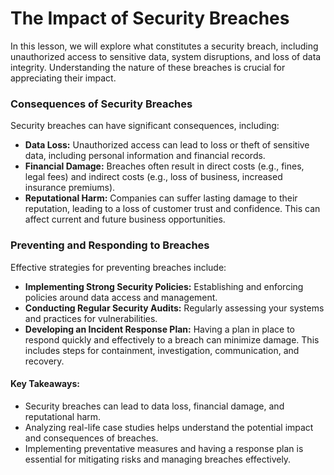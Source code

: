 # The Impact of Security Breaches
In this lesson, we will explore what constitutes a security breach, including unauthorized access to sensitive data, system disruptions, and loss of data integrity. Understanding the nature of these breaches is crucial for appreciating their impact.
### Consequences of Security Breaches
Security breaches can have significant consequences, including:

-   **Data Loss:** Unauthorized access can lead to loss or theft of sensitive data, including personal information and financial records.
-   **Financial Damage:** Breaches often result in direct costs (e.g., fines, legal fees) and indirect costs (e.g., loss of business, increased insurance premiums).
-   **Reputational Harm:** Companies can suffer lasting damage to their reputation, leading to a loss of customer trust and confidence. This can affect current and future business opportunities.

### Preventing and Responding to Breaches
Effective strategies for preventing breaches include:

-   **Implementing Strong Security Policies:** Establishing and enforcing policies around data access and management.
-   **Conducting Regular Security Audits:** Regularly assessing your systems and practices for vulnerabilities.
-   **Developing an Incident Response Plan:** Having a plan in place to respond quickly and effectively to a breach can minimize damage. This includes steps for containment, investigation, communication, and recovery.

#### **Key Takeaways:**

-   Security breaches can lead to data loss, financial damage, and reputational harm.
-   Analyzing real-life case studies helps understand the potential impact and consequences of breaches.
-   Implementing preventative measures and having a response plan is essential for mitigating risks and managing breaches effectively.
<!--stackedit_data:
eyJoaXN0b3J5IjpbMTgwNDM5MjUzM119
-->